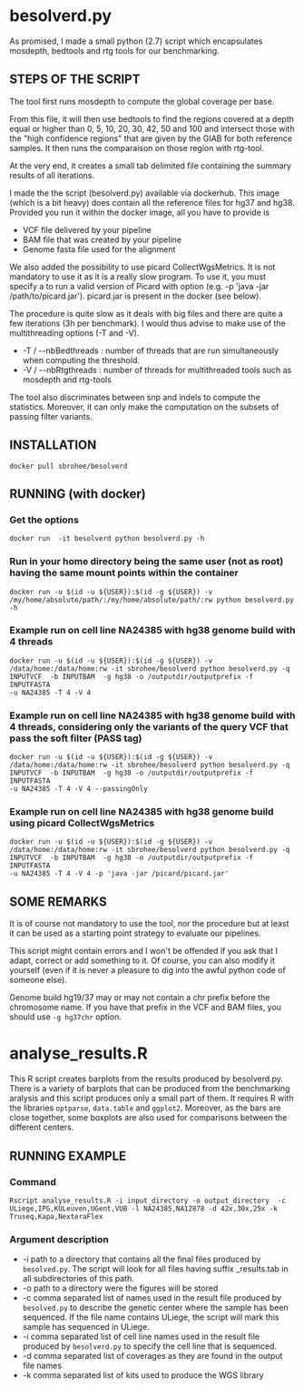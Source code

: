 # besolverd.py

As promised, I made a small python (2.7) script which encapsulates
mosdepth, bedtools and rtg tools for our benchmarking.

## STEPS OF THE SCRIPT

The tool first runs mosdepth to compute the global coverage per base.

From this file, it will then use bedtools to find the regions covered
at a depth equal or higher than 0, 5, 10, 20, 30, 42, 50 and 100 and
intersect those with the "high confidence regions" that are given by the
GIAB for both reference samples. It then runs the comparaison on those
region with rtg-tool.

At the very end, it creates a small tab delimited file containing the
summary results of all iterations.

I made the the script (besolverd.py) available via dockerhub. This image
(which is a bit heavy) does contain all the reference files for hg37 and
hg38. Provided you run it within the docker image, all you have to
provide is

- VCF file delivered by your pipeline
- BAM file that was created by your pipeline
- Genome fasta file used for the alignment

We also added the possibility to use picard CollectWgsMetrics. It is not mandatory to use it as it is a really slow program. To use it, you must specify a to run a valid version of Picard with option (e.g. -p 'java -jar /path/to/picard.jar'). picard.jar is present in the docker (see below).

The procedure is quite slow as it deals with big files and there are
quite a few iterations (3h per benchmark). I would thus advise to make use of the multithreading options (-T and -V).

* -T / --nbBedthreads : number of threads that are run simultaneously when computing the threshold.
* -V / --nbRtgthreads : number of threads for multithreaded tools such as mosdepth and rtg-tools

The tool also discriminates between snp and indels to compute the statistics. Moreover, it can only make the computation on the subsets of passing filter variants.

## INSTALLATION

```
docker pull sbrohee/besolverd
```

## RUNNING (with docker)

### Get the options

```
docker run  -it besolverd python besolverd.py -h
```

### Run in your home directory being the same user (not as root) having the same mount points within the container

```
docker run -u $(id -u ${USER}):$(id -g ${USER}) -v
/my/home/absolute/path/:/my/home/absolute/path/:rw python besolverd.py  -h
```

### Example run on cell line NA24385 with hg38 genome build with 4 threads

```
docker run -u $(id -u ${USER}):$(id -g ${USER}) -v
/data/home:/data/home:rw -it sbrohee/besolverd python besolverd.py -q
INPUTVCF  -b INPUTBAM  -g hg38 -o /outputdir/outputprefix -f INPUTFASTA
-u NA24385 -T 4 -V 4 
```

### Example run on cell line NA24385 with hg38 genome build with 4 threads, considering only the variants of the query VCF that pass the soft filter (PASS tag)

```
docker run -u $(id -u ${USER}):$(id -g ${USER}) -v
/data/home:/data/home:rw -it sbrohee/besolverd python besolverd.py -q
INPUTVCF  -b INPUTBAM  -g hg38 -o /outputdir/outputprefix -f INPUTFASTA
-u NA24385 -T 4 -V 4 --passingOnly
```


### Example run on cell line NA24385 with hg38 genome build using picard CollectWgsMetrics

```
docker run -u $(id -u ${USER}):$(id -g ${USER}) -v
/data/home:/data/home:rw -it sbrohee/besolverd python besolverd.py -q
INPUTVCF  -b INPUTBAM  -g hg38 -o /outputdir/outputprefix -f INPUTFASTA
-u NA24385 -T 4 -V 4 -p 'java -jar /picard/picard.jar'
```




## SOME REMARKS

It is of course not mandatory to use the tool, nor the procedure but at
least it can be used as a starting point strategy to evaluate our pipelines.

This script might contain errors and I won't be offended if you ask that I adapt, correct or add something to
it. Of course, you can also modify it yourself (even if
it is never a pleasure to dig into the awful python code of someone else).

Genome build hg19/37 may or may not contain a chr prefix before the chromosome name. If you have that prefix in the VCF and BAM files, you should use `-g hg37chr` option.

# analyse_results.R

This R script creates barplots from the results produced by besolverd.py. There is a variety of barplots that can be produced from the benchmarking aralysis and this script produces only a small part of them. It requires R with the libraries `optparse`, `data.table` and `ggplot2`. Moreover, as the bars are close together, some boxplots are also used for comparisons between the different centers.

## RUNNING EXAMPLE
### Command

```
Rscript analyse_results.R -i input_directory -o output_directory  -c ULiege,IPG,KULeuven,UGent,VUB -l NA24385,NA12878 -d 42x,30x,25x -k Truseq,Kapa,NexteraFlex

```

### Argument description

* -i path to a directory that contains all the final files produced by ```besolved.py```. The script will look for all files having suffix _results.tab in all subdirectories of this path.
* -o path to a directory were the figures will be stored
* -c comma separated list of names used in the result file produced by ```besolved.py``` to describe the genetic center where the sample has been sequenced. If the file name contains ULiege, the script will mark this sample has sequenced in ULiege.
* -i comma separated list of cell line names used in the result file produced by ```besolverd.py``` to specify the cell line that is sequenced.
* -d comma separated list of coverages as they are found in the output file names
* -k comma separated list of kits used to produce the WGS library



